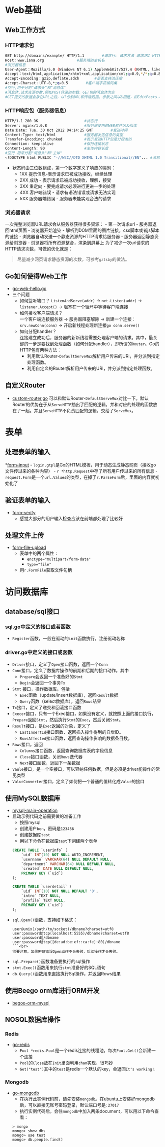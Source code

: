 # Web基础
## Web工作方式
### HTTP请求包
```sh
GET http://domains/example/ HTTP/1.1		#请求行: 请求方法 请求URI HTTP协议/协议版本
Host：www.iana.org				#服务端的主机名
#浏览器信息
User-Agent：Mozilla/5.0 (Windows NT 6.1) AppleWebKit/537.4 (KHTML, like Gecko) Chrome/22.0.1229.94 Safari/537.4		
Accept：text/html,application/xhtml+xml,application/xml;q=0.9,*/*;q=0.8	#客户端能接收的MIME
Accept-Encoding：gzip,deflate,sdch		#是否支持流压缩
Accept-Charset：UTF-8,*;q=0.5		#客户端字符编码集
#空行,用于分割“请求头”和“消息体”
#消息体,请求资源参数,例如POST传递的参数，GET包的消息体为空
#GET提交的数据会放在URL之后，以?分割URL和传输数据，参数之间以&相连，如EditPosts.aspx?name=test1&id=123456。POST方法是把提交的数据放在HTTP包的body中。
```

### HTTP响应包（服务器信息）
```sh
HTTP/1.1 200 OK						#状态行
Server: nginx/1.0.8					#服务器使用的WEB软件名及版本
Date:Date: Tue, 30 Oct 2012 04:14:25 GMT		#发送时间
Content-Type: text/html				#服务器发送信息的类型
Transfer-Encoding: chunked			#表示发送HTTP包是分段发的
Connection: keep-alive				#保持连接状态
Content-Length: 90					#主体内容长度
#空行 用来分割"消息头"和"主体"
<!DOCTYPE html PUBLIC "-//W3C//DTD XHTML 1.0 Transitional//EN"... #消息体
``` 
- 状态码由三位数组成，第一个数字定义了响应的类别：
    - 1XX 提示信息-表示请求已被成功接收，继续处理
    - 2XX 成功 - 表示请求已被成功接收，理解，接受
    - 3XX 重定向 - 要完成请求必须进行更进一步的处理
    - 4XX 客户端错误 - 请求有语法错误或请求无法实现
    - 5XX 服务器端错误 - 服务器未能实现合法的请求

### 浏览器请求
一次完整浏览器URL请求会从服务器获得很多资源：
    - 第一次请求url
    - 服务器返回html页面
    - 浏览器开始渲染
    - 解析到DOM里面的图片链接，css脚本或者js脚本的链接
    - 浏览器自动发送一个静态资源的HTTP请求给服务器
    - 服务器返回静态资源给浏览器
    - 浏览器将所有资源整合，渲染到屏幕上
为了减少一次url请求的HTTP请求次数，可做的优化就是：
> 尽量减少网页请求静态资源的次数，可参考`gatsby`的做法。

## Go如何使得Web工作
* [go-web-hello.go](./code/web/hello/main.go)
* 三个问题
    - 如何监听端口？
    `ListenAndServe(addr)` -> `net.Listen(addr)` -> `listener.Accept()` -> 阻塞在一个循环中等待客户端连接
    - 如何接收客户端请求？<br>
    一个客户端连接服务器 -> 服务器阻塞解除 -> 新建一个连接：`srv.newConn(conn)` -> 开启新线程处理新连接`go conn.serve()`
    - 如何分配handler？<br>
    连接建立成功后，服务器的新新线程需要处理客户端的请求。其中，最关键的一步是要找到处理函数（如何分配handler），即所谓的`Router`。Go的HTTP包有两种方法：<br>
        - 利用默认Router-`DefaultServeMux`解析用户传来的URI，并分派到指定处理函数。
        - 利用自定义的Router解析用户传来的URI，并分派到指定处理函数。

## 自定义Router
* [custom-router.go](./code/router/custom/main.go)
可以和默认Router-`DefaultServeMux`对比一下。默认Router的优势在于从`ServeHTTP`抽出了匹配的逻辑，并和对应的处理的函数放在了一起。并且`ServeHTTP`不负责匹配的逻辑，交给了`ServeMux`。

# 表单
## 处理表单的输入
*[form-input](./code/form/input/main.go)
    - `login.gtpl`是Go的HTML模板，用于动态生成静态网页（接收go文件传过来的各种内容）
    - `r *http.Request`中存了所有用户传过来的所有信息
    - `request.Form`是一个`url.Values`的类型，在掉了`r.ParseForm`后，里面的内容就初始化了

## 验证表单的输入
* [form-verify](./code/form/verify/main.go)
    - 感觉大部分的用户输入检查应该在前端都处理了比较好

## 处理文件上传
* [form-file-upload](./code/form/file/main.go)
    - 表单中的两个属性：
        - `enctype="multipart/form-data"`
        - `type="file"`
    - 用`r.FormFile`获取文件句柄

# 访问数据库
## database/sql接口
### sql.go中定义的接口或者函数
* `Register`函数，一般在驱动的`init`函数执行，注册驱动名称
### driver.go中定义的接口或函数
* `Driver`接口，定义了`Open`接口函数，返回一个`Conn`
* `Conn`接口，定义了数据库操作的前期和后期的接口动作，其中
    - `Prepare`会返回一个准备好的`Stmt`
    - `Begin`会返回一个事务`Tx`
* `Stmt` 接口，操作数据库，包括
    - `Exec`函数（update/insert数据库），返回`Result`数据
    - `Query`函数（select数据库），返回`Rows`结果
* `Tx`接口，定义了递交和回滚接口函数
* `Execer`接口，只有一个Exec接口，如果没有定义，就按照上面的接口执行，`Prepare`返回`Stmt`，然后执行`Stmt`的`Exec`，然后关闭`Stmt`。
* `Result`接口，是`Exec`返回的对象，定义了
    - `LastInsertId`接口函数，返回插入操作得到的自增ID。
    - `RowsAffected`接口函数，返回查询操作影响的数据条目数。
* `Rows`接口，返回
    - `Columns`接口函数，返回查询数据库表的字段信息
    - `Close`接口函数，关闭`Rows`迭代器
    - `Next`接口函数，返回下一条数据
* `Vaule`接口，是一个空接口，可以容纳任何数据，但是必须是driver能操作的常见类型
* `ValueConverter`接口，定义了如何把一个普通的值转化成`Value`的接口

## 使用MySQL数据库
* [mysql-main-operation](./code/database/mysql/main.go)
* 启动示例代码之前需要做的准备工作
    - 按照mysql
    - 创建用户`ben`，密码是`123456`
    - 创建数据库`test`
    - 用以下命令在数据库`test`下创建两个表单
    ```sql
    CREATE TABLE `userinfo` (
	    `uid` INT(10) NOT NULL AUTO_INCREMENT,
	    `username` VARCHAR(64) NULL DEFAULT NULL,
	    `department` VARCHAR(64) NULL DEFAULT NULL,
	    `created` DATE NULL DEFAULT NULL,
	    PRIMARY KEY (`uid`)
    );

    CREATE TABLE `userdetail` (
	    `uid` INT(10) NOT NULL DEFAULT '0',
	    `intro` TEXT NULL,
	    `profile` TEXT NULL,
	    PRIMARY KEY (`uid`)
    );
    ```
* `sql.Open()`函数，支持如下格式：
    ```
    user@unix(/path/to/socket)/dbname?charset=utf8
    user:password@tcp(localhost:5555)/dbname?charset=utf8
    user:password@/dbname
    user:password@tcp([de:ad:be:ef::ca:fe]:80)/dbname
    ```<br>
    需要注意，如果密码错误Open动作不会失败，后续操作才会失败。
* `sql.Prepare()`函数准备要执行的sql操作
* `stmt.Exec()`函数用来执行`stmt`准备好的SQL语句
* `db.Query()`函数用来直接执行Sql操作，并返回Rows结果

## 使用Beego orm库进行ORM开发
* [begoo-orm-mysql](./code/database/orm/main.go)

## NOSQL数据库操作
### Redis
* [go-redis](./code/database/redis/main.go)
    - `Pool *redis.Pool`是一个redis连接的线程池，每次`Pool.Get()`会新建一个连接
    - `Pool`的`Close`放在`Init`里面利用`chan`实现，很巧妙
    - `Get("test")`其中的`test`是redis一个默认的key，会返回`It's working!`.
### Mongodb
* [go-mongodb](./code/database/mongodb/main.go)
    - 在执行此实例代码前，请先安装`mongodb`。在ubuntu上安装好mongodb后，可以直接无账号密码登录，默认端口号是`:27017`
    - 执行实例代码后，会往`mongodb`中加入两条document，可以用以下命令查看：<br>
    ```
    > mongo
    mongo> show dbs
    mongo> use test
    mongo> db.people.find()
    ```